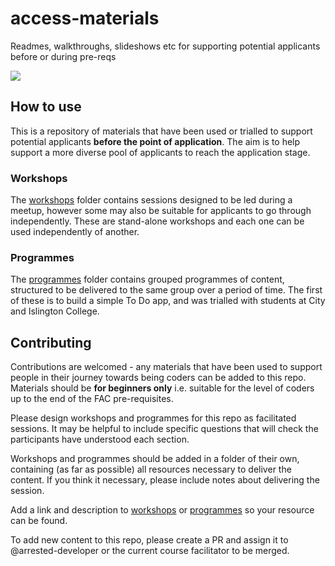 # access-materials
Readmes, walkthroughs, slideshows etc for supporting potential applicants before or during pre-reqs

![](https://media.giphy.com/media/132qeyvgJ2Al3i/giphy.gif)

## How to use

This is a repository of materials that have been used or trialled to support potential applicants **before the point of application**. The aim is to help support a more diverse pool of applicants to reach the application stage.

### Workshops
The [workshops](workshops) folder contains sessions designed to be led during a meetup, however some may also be suitable for applicants to go through independently. These are stand-alone workshops and each one can be used independently of another.

### Programmes
The [programmes](programmes) folder contains grouped programmes of content, structured to be delivered to the same group over a period of time. The first of these is to build a simple To Do app, and was trialled with students at City and Islington College.

## Contributing

Contributions are welcomed - any materials that have been used to support people in their journey towards being coders can be added to this repo. Materials should be **for beginners only** i.e. suitable for the level of coders up to the end of the FAC pre-requisites.

Please design workshops and programmes for this repo as facilitated sessions. It may be helpful to include specific questions that will check the participants have understood each section.

Workshops and programmes should be added in a folder of their own, containing (as far as possible) all resources necessary to deliver the content. If you think it necessary, please include notes about delivering the session.

Add a link and description to [workshops](workshops) or [programmes](programmes) so your resource can be found.

To add new content to this repo, please create a PR and assign it to @arrested-developer or the current course facilitator to be merged.
